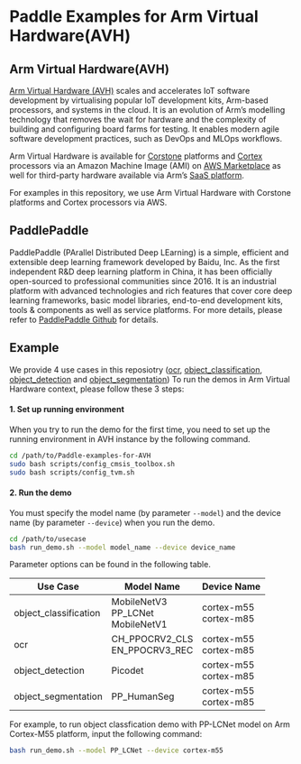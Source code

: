 # Paddle Examples for Arm Virtual Hardware(AVH)

## Arm Virtual Hardware(AVH)

[Arm Virtual Hardware (AVH)](https://www.arm.com/products/development-tools/simulation/virtual-hardware) scales and
accelerates IoT software development by virtualising popular IoT development kits, Arm-based processors, and systems in
the cloud. It is an evolution of Arm’s modelling technology that removes the wait for hardware and the complexity of
building and configuring board farms for testing. It enables modern agile software development practices, such as DevOps
and MLOps workflows.

Arm Virtual Hardware is available for [Corstone](https://www.arm.com/products/silicon-ip-subsystems) platforms
and [Cortex](https://www.arm.com/products/silicon-ip-cpu) processors via an Amazon Machine Image (AMI)
on [AWS Marketplace](https://aws.amazon.com/marketplace/pp/prodview-urbpq7yo5va7g) as well for third-party hardware
available via Arm’s [SaaS platform](https://avh.arm.com/).

For examples in this repository, we use Arm Virtual Hardware with Corstone platforms and Cortex processors via AWS.

## PaddlePaddle

PaddlePaddle (PArallel Distributed Deep LEarning) is a simple, efficient and extensible deep learning framework
developed by Baidu, Inc. As the first independent R&D deep learning platform in China, it has been officially
open-sourced to professional communities since 2016. It is an industrial platform with advanced technologies and rich
features that cover core deep learning frameworks, basic model libraries, end-to-end development kits, tools &
components as well as service platforms. For more details, please refer
to [PaddlePaddle Github](https://github.com/PaddlePaddle/Paddle) for details.

## Example

We provide 4 use cases in this reposiotry ([ocr](./ocr), [object_classification](./object_classification), [object_detection](./object_detection) and [object_segmentation](./object_segmentation))
To run the demos in Arm Virtual Hardware context, please follow these 3 steps:

#### 1. Set up running environment

When you try to run the demo for the first time, you need to set up the running environment in AVH instance by the following command.
```bash
cd /path/to/Paddle-examples-for-AVH
sudo bash scripts/config_cmsis_toolbox.sh
sudo bash scripts/config_tvm.sh
```
#### 2. Run the demo

You must specify the model name (by parameter `--model`) and the device name (by parameter `--device`) when you run the demo.
```bash
cd /path/to/usecase
bash run_demo.sh --model model_name --device device_name
```
Parameter options can be found in the following table. 

| Use Case | Model Name | Device Name| 
|-------------------------------------------|-------------|------------|
|object_classification| MobileNetV3<br>PP_LCNet<br>MobileNetV1| cortex-m55<br>cortex-m85 |
|ocr| CH_PPOCRV2_CLS <br> EN_PPOCRV3_REC| cortex-m55<br>cortex-m85 |
|object_detection| Picodet | cortex-m55<br>cortex-m85 |
|object_segmentation| PP_HumanSeg | cortex-m55<br>cortex-m85 |

For example, to run object classfication demo with PP-LCNet model on Arm Cortex-M55 platform, input the following command:

```bash
bash run_demo.sh --model PP_LCNet --device cortex-m55
```
